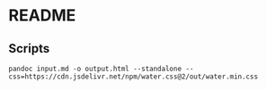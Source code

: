 # README

## Scripts

```
pandoc input.md -o output.html --standalone --css=https://cdn.jsdelivr.net/npm/water.css@2/out/water.min.css
```
